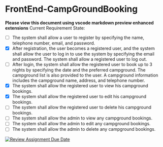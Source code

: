 # FrontEnd-CampGroundBooking
**Please view this document using vscode markdown preview enhanced extensions**
Current Requirement State:

- [ ] The system shall allow a user to register by specifying the name, telephone number, email,
and password.
- [x] After registration, the user becomes a registered user, and the system shall allow the user to
log in to use the system by specifying the email and password. The system shall allow a
registered user to log out.
- [ ] After login, the system shall allow the registered user to book up to 3 nights by specifying the
date and the preferred campground. The campground list is also provided to the user. A
campground information includes the campground name, address, and telephone number.
- [x] The system shall allow the registered user to view his campground bookings.
- [x] The system shall allow the registered user to edit his campground bookings.
- [ ] The system shall allow the registered user to delete his campground bookings.
- [ ] The system shall allow the admin to view any campground bookings.
- [ ] The system shall allow the admin to edit any campground bookings.
- [ ] The system shall allow the admin to delete any campground bookings.

[![Review Assignment Due Date](https://classroom.github.com/assets/deadline-readme-button-24ddc0f5d75046c5622901739e7c5dd533143b0c8e959d652212380cedb1ea36.svg)](https://classroom.github.com/a/OFxUFd-r)

